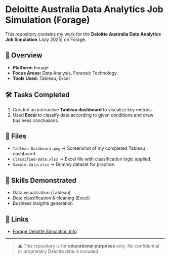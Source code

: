 
# Deloitte Australia Data Analytics Job Simulation (Forage)

This repository contains my work for the **Deloitte Australia Data Analytics Job Simulation** (July 2025) on Forage.

## 📌 Overview
- **Platform:** Forage
- **Focus Areas:** Data Analysis, Forensic Technology
- **Tools Used:** Tableau, Excel

## 🛠 Tasks Completed
1. Created an interactive **Tableau dashboard** to visualize key metrics.
2. Used **Excel** to classify data according to given conditions and draw business conclusions.

## 📂 Files
- `Tableau-Dashboard.png` → Screenshot of my completed Tableau dashboard.
- `Classified-Data.xlsx` → Excel file with classification logic applied.
- `Sample-Data.xlsx` → Dummy dataset for practice.

## 🎯 Skills Demonstrated
- Data visualization (Tableau)
- Data classification & cleaning (Excel)
- Business insights generation

## 🔗 Links
- [Forage Deloitte Simulation Info](https://www.theforage.com/)

---

> ⚠️ This repository is for **educational purposes** only. No confidential or proprietary Deloitte data is included.
